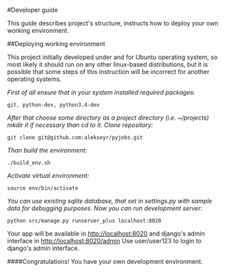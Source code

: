 #Developer guide

This guide describes project's structure, instructs how to deploy your own working environment.

##Deploying working environment

This project initially developed under and for Ubuntu operating system, so most likely it should run on any other linux-based distributions, but it is possible that some steps of this instruction will be incorrect for another operating systems.

*First of all ensure that in your system installed required packages:*

    git, python-dev, python3.4-dev

*After that choose some directory as a project directory (i.e. ~/projects) mkdir it if necessary than cd to it. Clone repository:*

    git clone git@github.com:alekseyr/pyjobs.git

*Than build the environment:*

    ./build_env.sh

*Activate virtual environment:*

    source env/bin/activate

*You can use existing sqlite database, that set in settings.py with sample data for debugging purposes. Now you can run development server:*

    python src/manage.py runserver_plus localhost:8020

Your app will be available in [http://localhost:8020](http://localhost:8020) and django's admin interface in [http://localhost:8020/admin](http://localhost:8020/admin) Use user/user123 to login to django's admin interface.

####Congratulations! You have your own development environment.
